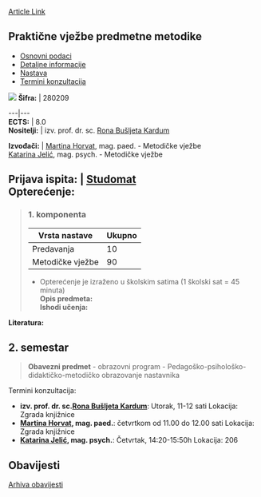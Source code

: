 [Article Link](https://www.fhs.hr/predmet/pvpm)

## Praktične vježbe predmetne metodike
  * [Osnovni podaci](https://www.fhs.hr/predmet/pvpm#v1id-523885_210157_1_0 "Osnovni podaci")
  * [Detaljne informacije](https://www.fhs.hr/predmet/pvpm#v1id-523885_210157_1_1 "Detaljne informacije")
  * [Nastava](https://www.fhs.hr/predmet/pvpm#v1id-523885_210157_1_2 "Nastava")
  * [Termini konzultacija](https://www.fhs.hr/predmet/pvpm#v1id-523885_210157_1_3 "Termini konzultacija")


[![](https://www.fhs.hr/img/flags/gif/hr.gif)](https://www.fhs.hr/predmet/pvpm)
**Šifra:** |  280209  
  
---|---  
**ECTS:** |  8.0   
**Nositelji:** |  izv. prof. dr. sc. [Rona Bušljeta Kardum](https://www.fhs.hr/djelatnik/rona.busljeta_kardum)   
  
**Izvođači:** |  [Martina Horvat](https://www.fhs.hr/djelatnik/martina.horvat), mag. paed. - Metodičke vježbe  
[Katarina Jelić](https://www.fhs.hr/djelatnik/katarina.jelic), mag. psych. - Metodičke vježbe  
  
**Prijava ispita:** |  [Studomat](http://www.isvu.hr/studomat)  
**Opterećenje:**  
---  
> ### 1. komponenta
> | Vrsta nastave | Ukupno  
> ---|---  
> Predavanja | 10  
> Metodičke vježbe | 90  
> * Opterećenje je izraženo u školskim satima (1 školski sat = 45 minuta)   
**Opis predmeta:**  
> **Ishodi učenja:**  

  
**Literatura:**  

  
**2. semestar**  
---  
> **Obavezni predmet** - obrazovni program - Pedagoško-psihološko-didaktičko-metodičko obrazovanje nastavnika  
>   
Termini konzultacija: 
  * **izv. prof. dr. sc.[Rona Bušljeta Kardum](https://www.fhs.hr/djelatnik/rona.busljeta_kardum)**: 
Utorak, 11-12 sati
Lokacija: Zgrada knjižnice 
  * **[Martina Horvat](https://www.fhs.hr/djelatnik/martina.horvat), mag. paed.**: 
četvrtkom od 11.00 do 12.00 sati 
Lokacija: Zgrada knjižnice 
  * **[Katarina Jelić](https://www.fhs.hr/djelatnik/katarina.jelic), mag. psych.**: 
Četvrtak, 14:20-15:50h
Lokacija: 206 


## Obavijesti
[Arhiva obavijesti](https://www.fhs.hr/predmet/pvpm?@=21sq8#news_132275 "Arhiva obavijesti")
